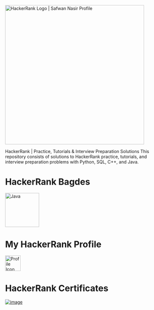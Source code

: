 
<a href="https://www.hackerrank.com/safwannasir49" rel="nofollow">
<img alt="HackerRank Logo | Safwan Nasir Profile"                 src="https://camo.githubusercontent.com/92832e92ae1a6e091262b1ae8ccbd36d30be146deff37aa918f3cf87bc0c80e5/68747470733a2f2f687263646e2e6e65742f66636f72652f6173736574732f6272616e642f747970656d61726b5f3630783230302d373433356234326432302e737667" width="450" data-canonical-src="https://hrcdn.net/fcore/assets/brand/typemark_60x200-7435b42d20.svg" style="max-width: 100%;">
 </a>

HackerRank | Practice, Tutorials & Interview Preparation Solutions
This repository consists of solutions to HackerRank practice, tutorials, and interview preparation problems with Python, SQL, C++, and Java.


# HackerRank Bagdes
<a>
<img alt="Java" src="https://raw.githubusercontent.com/safwannasir49/HackerRank/master/Badges/java_5_star.png" width="110" style="max-width: 100%;">
</a>


# My HackerRank Profile

<a href="https://www.hackerrank.com/profile/safwannasir49">
  <img src="https://github.com/safwannasir49/Hackerrank/assets/127377148/eb1d3279-c4ff-4e49-80c8-fa251e75433b" alt="Profile Icon" style="width: 50px; height: 50px;">
</a> 





# HackerRank Certificates

[![image](https://github.com/safwannasir49/Hackerrank/assets/127377148/0f32dc5e-d3c4-47f8-a09e-7585053dcdf3)](https://github.com/safwannasir49/Hackerrank/blob/main/Hackerrank/HackerRank%20Skills%20Certification/SQL%20(Basic)%20Certificate/sql_basic%20certificate.pdf)




